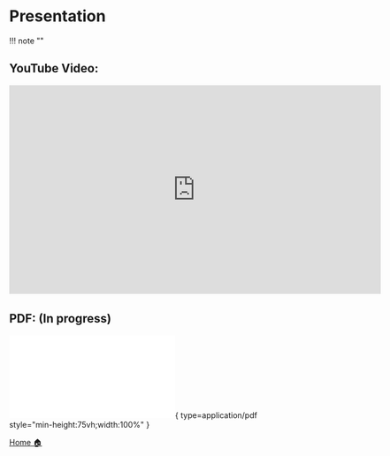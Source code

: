 # **Presentation**
!!! note ""
## **YouTube Video**:



<div align="center">
<iframe width="672" height="378" src="https://www.youtube.com/embed/6JSVCGe07eE?si=DvLHtRaelQHnjT0V" title="YouTube video player" frameborder="0" allow="accelerometer; autoplay; clipboard-write; encrypted-media; gyroscope; picture-in-picture; web-share" referrerpolicy="strict-origin-when-cross-origin" allowfullscreen></iframe>
</div>


## **PDF:** (In progress)


![Alt text](presentation.pdf){ type=application/pdf style="min-height:75vh;width:100%" }





<div class="button-container" markdown="1">

<a href="/Career-Simulation-4/" class="md-button md-button--secondary">Home 🏠</a>


</div>